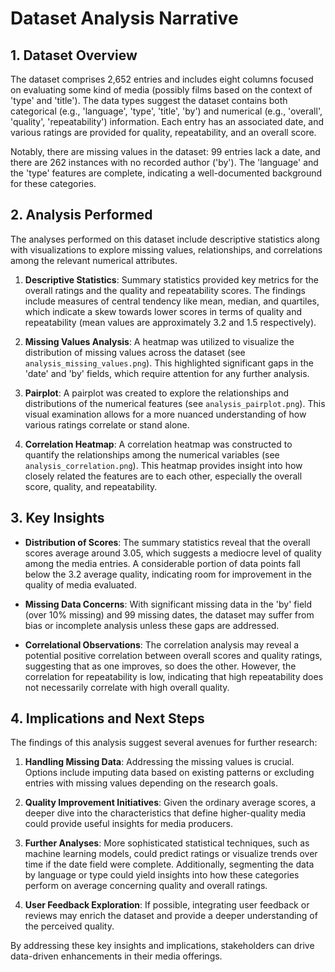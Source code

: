 # Dataset Analysis Narrative

## 1. Dataset Overview

The dataset comprises 2,652 entries and includes eight columns focused on evaluating some kind of media (possibly films based on the context of 'type' and 'title'). The data types suggest the dataset contains both categorical (e.g., 'language', 'type', 'title', 'by') and numerical (e.g., 'overall', 'quality', 'repeatability') information. Each entry has an associated date, and various ratings are provided for quality, repeatability, and an overall score. 

Notably, there are missing values in the dataset: 99 entries lack a date, and there are 262 instances with no recorded author ('by'). The 'language' and the 'type' features are complete, indicating a well-documented background for these categories.

## 2. Analysis Performed

The analyses performed on this dataset include descriptive statistics along with visualizations to explore missing values, relationships, and correlations among the relevant numerical attributes.

1. **Descriptive Statistics**: Summary statistics provided key metrics for the overall ratings and the quality and repeatability scores. The findings include measures of central tendency like mean, median, and quartiles, which indicate a skew towards lower scores in terms of quality and repeatability (mean values are approximately 3.2 and 1.5 respectively).

2. **Missing Values Analysis**: A heatmap was utilized to visualize the distribution of missing values across the dataset (see `analysis_missing_values.png`). This highlighted significant gaps in the 'date' and 'by' fields, which require attention for any further analysis.

3. **Pairplot**: A pairplot was created to explore the relationships and distributions of the numerical features (see `analysis_pairplot.png`). This visual examination allows for a more nuanced understanding of how various ratings correlate or stand alone.

4. **Correlation Heatmap**: A correlation heatmap was constructed to quantify the relationships among the numerical variables (see `analysis_correlation.png`). This heatmap provides insight into how closely related the features are to each other, especially the overall score, quality, and repeatability.

## 3. Key Insights

- **Distribution of Scores**: The summary statistics reveal that the overall scores average around 3.05, which suggests a mediocre level of quality among the media entries. A considerable portion of data points fall below the 3.2 average quality, indicating room for improvement in the quality of media evaluated.
  
- **Missing Data Concerns**: With significant missing data in the 'by' field (over 10% missing) and 99 missing dates, the dataset may suffer from bias or incomplete analysis unless these gaps are addressed. 

- **Correlational Observations**: The correlation analysis may reveal a potential positive correlation between overall scores and quality ratings, suggesting that as one improves, so does the other. However, the correlation for repeatability is low, indicating that high repeatability does not necessarily correlate with high overall quality.

## 4. Implications and Next Steps

The findings of this analysis suggest several avenues for further research:

1. **Handling Missing Data**: Addressing the missing values is crucial. Options include imputing data based on existing patterns or excluding entries with missing values depending on the research goals.

2. **Quality Improvement Initiatives**: Given the ordinary average scores, a deeper dive into the characteristics that define higher-quality media could provide useful insights for media producers.

3. **Further Analyses**: More sophisticated statistical techniques, such as machine learning models, could predict ratings or visualize trends over time if the date field were complete. Additionally, segmenting the data by language or type could yield insights into how these categories perform on average concerning quality and overall ratings.

4. **User Feedback Exploration**: If possible, integrating user feedback or reviews may enrich the dataset and provide a deeper understanding of the perceived quality.

By addressing these key insights and implications, stakeholders can drive data-driven enhancements in their media offerings.